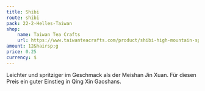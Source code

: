 ```yaml
---
title: Shibi
route: shibi
pack: 22-2-Helles-Taiwan
shop:
    name: Taiwan Tea Crafts
    url: https://www.taiwanteacrafts.com/product/shibi-high-mountain-spring-oolong-tea/?v=3a52f3c22ed6
amount: 12&hairsp;g
price: 0.25
currency: $
---
```

Leichter und spritziger im Geschmack als der Meishan Jin Xuan. Für diesen Preis ein guter Einstieg in Qing Xin Gaoshans.